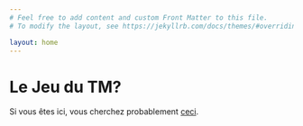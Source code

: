 ```yaml
---
# Feel free to add content and custom Front Matter to this file.
# To modify the layout, see https://jekyllrb.com/docs/themes/#overriding-theme-defaults

layout: home
---
```


# Le Jeu du TM?
Si vous êtes ici, vous cherchez probablement [ceci](/bin).